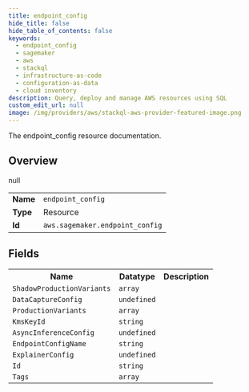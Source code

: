 ```yaml
---
title: endpoint_config
hide_title: false
hide_table_of_contents: false
keywords:
  - endpoint_config
  - sagemaker
  - aws
  - stackql
  - infrastructure-as-code
  - configuration-as-data
  - cloud inventory
description: Query, deploy and manage AWS resources using SQL
custom_edit_url: null
image: /img/providers/aws/stackql-aws-provider-featured-image.png
---
```

The endpoint_config resource documentation.

## Overview
<table><tbody>
<tr><td><b>Name</b></td><td><code>endpoint_config</code></td></tr>
<tr><td><b>Type</b></td><td>Resource</td></tr>
null
<tr><td><b>Id</b></td><td><code>aws.sagemaker.endpoint_config</code></td></tr>
</tbody></table>

## Fields
<table><tbody>
<tr><th>Name</th><th>Datatype</th><th>Description</th></tr>
<tr><td><code>ShadowProductionVariants</code></td><td><code>array</code></td><td></td></tr><tr><td><code>DataCaptureConfig</code></td><td><code>undefined</code></td><td></td></tr><tr><td><code>ProductionVariants</code></td><td><code>array</code></td><td></td></tr><tr><td><code>KmsKeyId</code></td><td><code>string</code></td><td></td></tr><tr><td><code>AsyncInferenceConfig</code></td><td><code>undefined</code></td><td></td></tr><tr><td><code>EndpointConfigName</code></td><td><code>string</code></td><td></td></tr><tr><td><code>ExplainerConfig</code></td><td><code>undefined</code></td><td></td></tr><tr><td><code>Id</code></td><td><code>string</code></td><td></td></tr><tr><td><code>Tags</code></td><td><code>array</code></td><td></td></tr>
</tbody></table>